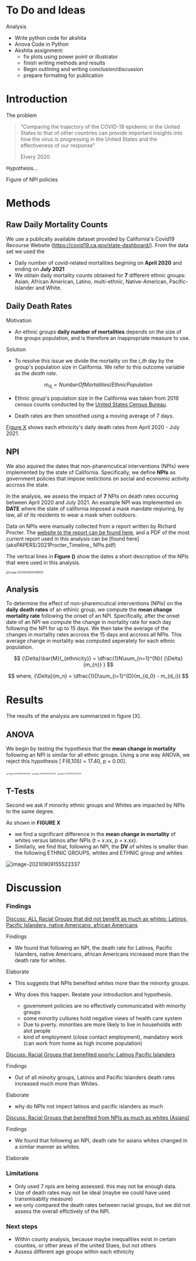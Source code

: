 # To Do and Ideas

Analysis

- Write python code for akshita
- Anova Code in Python
- Akshita assignment: 
   - fix plots using power point or illustrator
   - finish writing methods and results
   - Begin outlining and writing conclusion/discussion
   - prepare formating for publication 

# Introduction

The problem

> "Comparing the trajectory of the COVID-19 epidemic in the United States to that of other countries can provide important insights into how the virus is progressing in the United States and the effectiveness of our response"
>
> Elvery 2020

Hypothesis...

Figure of NPI policies



# Methods 

## Raw Daily Mortality Counts

We use a publically available dataset provided by California's Covid19 Recourse Website (https://covid19.ca.gov/state-dashboard/). From the data set we used the 

-  Daily number of covid-related mortalities begining on **April 2020** and ending on **July 2021**
-  We obtain daily mortality counts obtained for **7** different ethnic groups: Asian, African American, Latino, multi-ethnic, Native-American, Pacific-Islander and White.

## Daily Death Rates

Motivation

- An ethnic groups **daily number of mortalities** depends on the size of the groups population, and is therefore an inappropriate measure to use.  

Solution

- To resolve this issue we divide the mortality on the *i_th* day by the group's population size in California. We refer to this outcome variable as the *death rate*.

$$
m_{d_i} = NumberOfMortalities/EthnicPopulation
$$

- Ethnic group's population size in the California was taken from 2019 census counts conducted by the [United States Census Bureau](https://data.census.gov). 

-  Death rates are then smoothed using a moving average of 7 days.

[Figure X](this) shows each ethnicity's daily death rates from April 2020 - July 2021. 



## NPI

We also aquired the dates that non-pharemcutical interventions (NPIs) were implemented by the state of California. Specifically, we define **NPIs** as government policies that impose restictions on social and economic activity accross the state.

In the analysis, we assess the impact of **7** NPIs on death rates occuring between April 2020 and July 2021. An example NPI was implemented on **DATE** where the state of california imposed a mask mandate reqiuring, by law, all of its residents to wear a mask when outdoors.

Data on NPIs were manually collected from a report written by Richard Procter. The [website to the report can be found here](https://calmatters.org/health/coronavirus/2021/03/timeline-california-pandemic-year-key-points/), and a PDF of the most current report used in this analysis can be [found here](aksPAPERS/2021Procter_Timeline_ NPIs.pdf)



The vertical lines in **Figure ()** show the dates a short description of the NPIs that were used in this analysis. 

<img src="aksCOMM/file0_202197.png" alt="image-20210829205106500" style="zoom:50%;" />

## Analysis 

To determine the effect of non-pharemcutical interventions (NPIs) on the **daily** **death rates** of an ethinic group, we compute the **mean change mortality rate** following the onset of an NPI.  Specifically, after the onset date of an NPI we compute the change in mortality rate for each day following the NPI for up to 15 days. We then take the average of the changes in mortality rates accross the 15 days and accross all NPIs. This average change in mortality was computed seperately for each ethnic population. 


$$
{\Delta}\bar{M}{_{ethnicity}} =  \dfrac{1}N\sum_{n=1}^{N}{  {\Delta}{m_{n}} }
$$

$$
where, {\Delta}{m_n} = \dfrac{1}D\sum_{i=1}^{D}(m_{d_0} - m_{d_i})
$$

# Results

The results of the analysis are summarized in figure [X]. 

## ANOVA

We begin by testing the hypothesis that the **mean change in mortality** following an NPI is similar for all ethnic groups. Using a one way ANOVA, we reject this hypothesis  [ F(6,105) = 17.40, p = 0.00].



<img src="aksCOMM/plot_impulse_response.png" alt="image-20210909155644318" style="zoom:33%;" />



<img src="aksCOMM/anova_box_plot.png" alt="image-20210909155912736" style="zoom: 33%;" />



<img src="aksCOMM/anova_table.png" alt="image-20210909155325573" style="zoom:33%;" />

## T-Tests

Second we ask if minority ethnic groups and Whites are impacted by NPIs to the same degree. 

As shown in **FIGURE X**

- we find a significant difference in the **mean change in mortality** of whites versus latinos after NPIs (t = x.xx, p = x.xx). 
- Similarly, we find that, following an NPI, the **DV** of whites is smaller than the following ETHNIC GROUPS, whites and ETHNIC group and whites  

![image-20210909155522337](aksCOMM/ttest_mult_comparisons.png)

# Discussion

### Findings

<u>Discuss: ALL Racial Groups that did not benefit as much as whites: Latinos, Pacific Islanders, native Americans, african Americans</u> 

Findings

- We found that following an NPI, the death rate for Latinos, Pacific Islanders, native Americans, african Americans  increased more than the death rate for whites.

Elaborate

- This suggests that NPIs benefited whites more than the minority groups. 

- Why does this happen. Restate your introduction and hypothesis. 
   - government policies are no effectively communicated with minority groups
   - some minority cultures hold negative views of health care system 
   - Due to pverty. minorities are more likely to live in households with alot people 
   - kind of employment (close contact employment), mandatory work (can work from home as high income population)

<u>Discuss:  Racial Groups that benefited poorly: Latinos Pacific Islanders</u> 

Findings

- Out of all minoity groups, Latinos and Pacific Islanders death rates increased much more than Whites. 

Elaborate

- why do NPIs not impect latinos and pacific islanders as much

<u>Discuss:  Racial Groups that benefited from NPIs as much as whites (Asians)</u>

Findings

- We found that following an NPI, death rate for asians whites changed in a similar manner as whites.

Elaborate



### Limitations

- Only used 7 npis are being assessed. this may not be enough data.
- Use of death rates may not be ideal (maybe we could have used transmisablity measure)
- we only compared the death rates between racial groups, but we did not assess the overall effictively of the NPI. 



### Next steps

- Within county analysis, because maybe inequalities exist in certain counties, or other areas of the united Staes, but not others
- Assess different age groups within each ethnicity 















